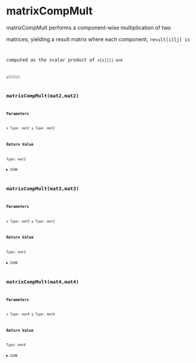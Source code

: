 # matrixCompMult


matrixCompMult performs a component-wise multiplication of two

matrices, yielding a result matrix where each component, <code class="code">result[i][j] is

computed as the scalar product of <code class="code">x[i][j] and

<code class="code">y[i][j].

## matrixCompMult(mat2,mat2)

### Parameters

x
  Type: mat2
y
  Type: mat2

### Return Value

  Type: mat2

<details><summary>JSON</summary>

```
{
  "Type": "matrixCompMult(mat2,mat2)",
  "Name": "matrixCompMult(mat2,mat2)",
  "Category": 1,
  "InputPins": [
    {
      "Connection": null,
      "Id": "x",
      "Type": "mat2"
    },
    {
      "Connection": null,
      "Id": "y",
      "Type": "mat2"
    }
  ],
  "OutputPins": [
    {
      "Id": "",
      "Type": "mat2"
    }
  ]
}
```

</details>

## matrixCompMult(mat3,mat3)

### Parameters

x
  Type: mat3
y
  Type: mat3

### Return Value

  Type: mat3

<details><summary>JSON</summary>

```
{
  "Type": "matrixCompMult(mat3,mat3)",
  "Name": "matrixCompMult(mat3,mat3)",
  "Category": 1,
  "InputPins": [
    {
      "Connection": null,
      "Id": "x",
      "Type": "mat3"
    },
    {
      "Connection": null,
      "Id": "y",
      "Type": "mat3"
    }
  ],
  "OutputPins": [
    {
      "Id": "",
      "Type": "mat3"
    }
  ]
}
```

</details>

## matrixCompMult(mat4,mat4)

### Parameters

x
  Type: mat4
y
  Type: mat4

### Return Value

  Type: mat4

<details><summary>JSON</summary>

```
{
  "Type": "matrixCompMult(mat4,mat4)",
  "Name": "matrixCompMult(mat4,mat4)",
  "Category": 1,
  "InputPins": [
    {
      "Connection": null,
      "Id": "x",
      "Type": "mat4"
    },
    {
      "Connection": null,
      "Id": "y",
      "Type": "mat4"
    }
  ],
  "OutputPins": [
    {
      "Id": "",
      "Type": "mat4"
    }
  ]
}
```

</details>

